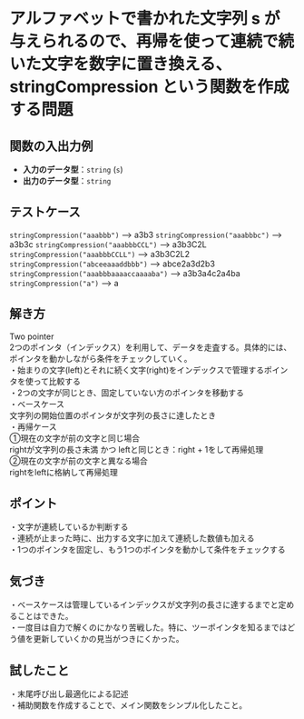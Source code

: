 # アルファベットで書かれた文字列 s が与えられるので、再帰を使って連続で続いた文字を数字に置き換える、stringCompression という関数を作成する問題

## 関数の入出力例  
- **入力のデータ型**：`string` (`s`)  
- **出力のデータ型**：`string`  

## テストケース  
`stringCompression("aaabbb")` 
--> a3b3
`stringCompression("aaabbbc")`
--> a3b3c
`stringCompression("aaabbbCCL")` 
--> a3b3C2L
`stringCompression("aaabbbCCLL")`
--> a3b3C2L2
`stringCompression("abceeaaaddbbb")` 
--> abce2a3d2b3
`stringCompression("aaabbbaaaaccaaaaba")` 
--> a3b3a4c2a4ba
`stringCompression("a")`
--> a

## 解き方
Two pointer<br>
2つのポインタ（インデックス）を利用して、データを走査する。具体的には、ポインタを動かしながら条件をチェックしていく。<br>
・始まりの文字(left)とそれに続く文字(right)をインデックスで管理するポインタを使って比較する<br>
・2つの文字が同じとき、固定していない方のポインタを移動する<br>
・ベースケース<br>
文字列の開始位置のポインタが文字列の長さに達したとき<br>
・再帰ケース<br>
①現在の文字が前の文字と同じ場合<br>
rightが文字列の長さ未満 かつ leftと同じとき：right + 1をして再帰処理<br>
②現在の文字が前の文字と異なる場合<br>
rightをleftに格納して再帰処理<br>

## ポイント
・文字が連続しているか判断する<br>
・連続が止まった時に、出力する文字に加えて連続した数値も加える<br>
・1つのポインタを固定し、もう1つのポインタを動かして条件をチェックする<br>

## 気づき
・ベースケースは管理しているインデックスが文字列の長さに達するまでと定めることはできた。<br>
・一度目は自力で解くのにかなり苦戦した。特に、ツーポインタを知るまではどう値を更新していくかの見当がつきにくかった。<br>

## 試したこと
・末尾呼び出し最適化による記述<br>
・補助関数を作成することで、メイン関数をシンプル化したこと。<br>
